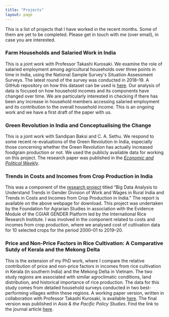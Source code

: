 ```yaml
---
title: "Projects"
layout: page
---
```

This is a list of projects that I have worked in the recent months. Some of them are yet to be completed. Please get in touch with me (over email), in case you are interested.  

### Farm Households and Salaried Work in India  
This is a joint work with Professor Takashi Kurosaki. We examine the role of salaried employment among agricultural households over three points in time in India, using the National Sample Survey's Situation Assessment Surveys. The latest round of the survey was conducted in 2018&#8211;19. 
A GitHub repository on how this dataset can be used is [here](https://github.com/deepakjohnson91/NSSO-77-Round-SAS). Our analysis of data is focused on how household incomes and its components have changed over time. We are particularly interested in checking if there has been any increase in household members accessing salaried employment and its contribution to the overall household income. This is an ongoing work and we have a first draft of the paper with us. 

### Green Revolution in India and Conceptualising the Change 
This is a joint work with Sandipan Baksi and C. A. Sethu. We respond to some recent re-evaluations of the Green Revolution in India, especially those concerning whether the Green Revolution has actually increased foodgrain production or not. We used the publicly available data for working on this project. The research paper was published in the [*Economic and Political Weekly*](https://www.epw.in/journal/2024/52/special-articles/green-revolution-india.html). 

### Trends in Costs and Incomes from Crop Production in India
This was a component of the [research project](https://fas.org.in/research/research-projects/trends-in-gender-division-of-work-and-wages-in-rural-india/) titled “Big Data Analysis to Understand Trends in Gender Division of Work and Wages in Rural India and Trends in Costs and Incomes from Crop Production in India.” The report is available on the above webpage for download. 
This project was undertaken by the Foundation for Agrarian Studies in association with the Evidence Module of the CGIAR GENDER Platform led by the International Rice Research Institute.
I was involved in the component related to costs and incomes from crop production, where we analysed cost of cultivation data for 10 selected crops for the period 2000&#8211;01 to 2019&#8211;20.  

### Price and Non-Price Factors in Rice Cultivation: A Comparative Sutdy of Kerala and the Mekong Delta  
This is the extension of my PhD work, where I compare the relative contribution of price and non-price factors in incomes from rice cultivation in Kerala (in southern India) and the Mekong Delta in Vietnam. 
The two study regions are associated with similar agroclimatic conditions, land distribution, and historical importance of rice production. The data for this study comes from detailed household surveys conducted in two best-performing villages within these regions. 
A working paper version, written in collaboration with Professor Takashi Kurosaki, is available [here](https://www.ier.hit-u.ac.jp/Common/publication/DP/DPS-A741.pdf). The final version was published in *Asia & the Pacific Policy Studies*. Find the link to the journal article [here](https://onlinelibrary.wiley.com/doi/10.1002/app5.399).  
